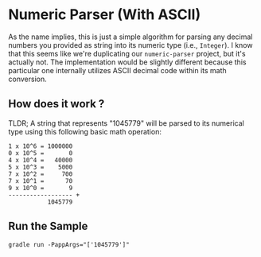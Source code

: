 # Numeric Parser (With ASCII)

As the name implies, this is just a simple algorithm for parsing any decimal numbers you provided as string into its numeric type (i.e., `Integer`).
I know that this seems like we're duplicating our `numeric-parser` project, but it's actually not. The implementation would be slightly different because this particular one internally utilizes ASCII decimal code within its math conversion.

## How does it work ?

TLDR; A string that represents "1045779" will be parsed to its numerical type using this following basic math operation:

```
1 x 10^6 = 1000000
0 x 10^5 =       0
4 x 10^4 =   40000
5 x 10^3 =    5000
7 x 10^2 =     700
7 x 10^1 =      70
9 x 10^0 =       9
------------------ +
           1045779
```

## Run the Sample

`gradle run -PappArgs="['1045779']"`
